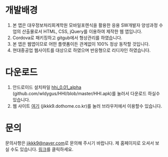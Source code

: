 
# 개발배경

1. 본 앱은 대우정보처리회계학원 모바일포렌식을 활용한 응용 SW개발자 양성과정 수업의 산출물로서 HTML, CSS, jQuery를 이용하여 제작한 웹 앱입니다.
2. Cordova로 패키징하고 gitgub에서 형상관리를 하였습니다.
3. 본 앱은 웹앱이므로 어떤 플랫폼이든 관계없이 100% 정상 동작할 것입니다.
4. 현대중공업 웹사이트를 대상으로 하였으며 반응형으로 리디자인 하였습니다.

# 다운로드

1. 안드로이드 설치파일 [hhi_0.01_alpha](https://github.com/wldygus/HHI/blob/master/HHI.apk) (github.com/wldygus/HHI/blob/master/HHI.apk)를 눌러서 다운로드 하실수 있습니다.
2. 웹 사이트 [여기](http://jikkk9.dothome.co.kr) (jikkk9.dothome.co.kr)를 눌러 브라우저에서 이용할수 있습니다.

# 문의

문의사항은 [jikkk9@naver.com](mailto:jikkk9@naver.com)로 문의해 주시기 바랍니다.
제 홈페이지로 오셔서 보실 수도 있습니다. [링크](http://jikkk9.dothome.co.kr)를 클릭하세요.
